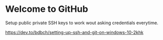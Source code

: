 # Welcome to GitHub

Setup public private SSH keys to work wout asking credentials everytime.

https://dev.to/bdbch/setting-up-ssh-and-git-on-windows-10-2khk